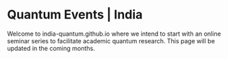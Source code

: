 # Quantum Events | India 

Welcome to india-quantum.github.io where we intend to start with an online seminar series to facilitate academic quantum research. This page will be updated in the coming months. 
